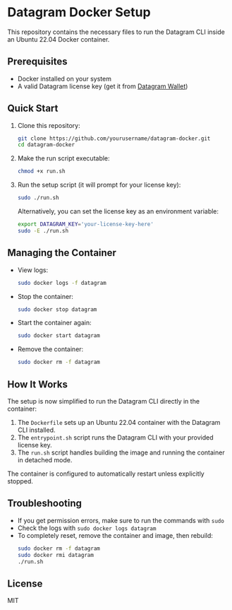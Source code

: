 # Datagram Docker Setup

This repository contains the necessary files to run the Datagram CLI inside an Ubuntu 22.04 Docker container.

## Prerequisites

- Docker installed on your system
- A valid Datagram license key (get it from [Datagram Wallet](https://demo.datagram.network/wallet?tab=licenses))

## Quick Start

1. Clone this repository:
   ```bash
   git clone https://github.com/yourusername/datagram-docker.git
   cd datagram-docker
   ```

2. Make the run script executable:
   ```bash
   chmod +x run.sh
   ```

3. Run the setup script (it will prompt for your license key):
   ```bash
   sudo ./run.sh
   ```
   
   Alternatively, you can set the license key as an environment variable:
   ```bash
   export DATAGRAM_KEY='your-license-key-here'
   sudo -E ./run.sh
   ```

## Managing the Container

- View logs:
  ```bash
  sudo docker logs -f datagram
  ```

- Stop the container:
  ```bash
  sudo docker stop datagram
  ```

- Start the container again:
  ```bash
  sudo docker start datagram
  ```

- Remove the container:
  ```bash
  sudo docker rm -f datagram
  ```

## How It Works

The setup is now simplified to run the Datagram CLI directly in the container:

1. The `Dockerfile` sets up an Ubuntu 22.04 container with the Datagram CLI installed.
2. The `entrypoint.sh` script runs the Datagram CLI with your provided license key.
3. The `run.sh` script handles building the image and running the container in detached mode.

The container is configured to automatically restart unless explicitly stopped.

## Troubleshooting

- If you get permission errors, make sure to run the commands with `sudo`
- Check the logs with `sudo docker logs datagram`
- To completely reset, remove the container and image, then rebuild:
  ```bash
  sudo docker rm -f datagram
  sudo docker rmi datagram
  ./run.sh
  ```

## License

MIT
